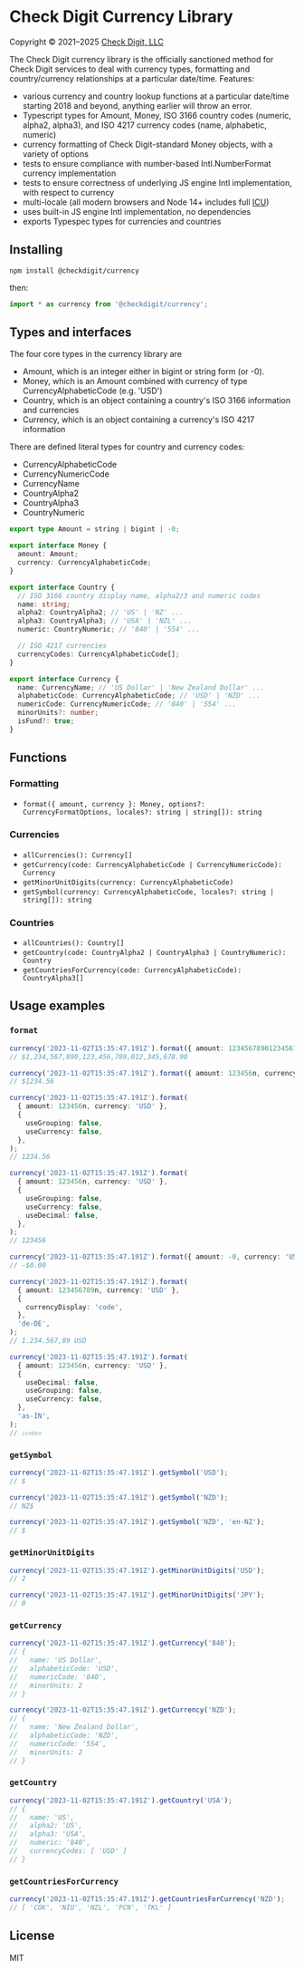 # Check Digit Currency Library

Copyright © 2021–2025 [Check Digit, LLC](https://checkdigit.com)

The Check Digit currency library is the officially sanctioned method for Check Digit services to deal with currency types, formatting and country/currency relationships at a particular date/time. Features:

- various currency and country lookup functions at a particular date/time starting 2018 and beyond, anything earlier will throw an error.
- Typescript types for Amount, Money, ISO 3166 country codes (numeric, alpha2, alpha3), and ISO 4217 currency codes (name, alphabetic, numeric)
- currency formatting of Check Digit-standard Money objects, with a variety of options
- tests to ensure compliance with number-based Intl.NumberFormat currency implementation
- tests to ensure correctness of underlying JS engine Intl implementation, with respect to currency
- multi-locale (all modern browsers and Node 14+ includes full [ICU](http://icu-project.org))
- uses built-in JS engine Intl implementation, no dependencies
- exports Typespec types for currencies and countries

## Installing

```shell
npm install @checkdigit/currency
```

then:

```ts
import * as currency from '@checkdigit/currency';
```

## Types and interfaces

The four core types in the currency library are

- Amount, which is an integer either in bigint or string form (or -0).
- Money, which is an Amount combined with currency of type CurrencyAlphabeticCode (e.g. 'USD')
- Country, which is an object containing a country's ISO 3166 information and currencies
- Currency, which is an object containing a currency's ISO 4217 information

There are defined literal types for country and currency codes:

- CurrencyAlphabeticCode
- CurrencyNumericCode
- CurrencyName
- CountryAlpha2
- CountryAlpha3
- CountryNumeric

```ts
export type Amount = string | bigint | -0;

export interface Money {
  amount: Amount;
  currency: CurrencyAlphabeticCode;
}

export interface Country {
  // ISO 3166 country display name, alpha2/3 and numeric codes
  name: string;
  alpha2: CountryAlpha2; // 'US' | 'NZ' ...
  alpha3: CountryAlpha3; // 'USA' | 'NZL' ...
  numeric: CountryNumeric; // '840' | '554' ...

  // ISO 4217 currencies
  currencyCodes: CurrencyAlphabeticCode[];
}

export interface Currency {
  name: CurrencyName; // 'US Dollar' | 'New Zealand Dollar' ...
  alphabeticCode: CurrencyAlphabeticCode; // 'USD' | 'NZD' ...
  numericCode: CurrencyNumericCode; // '840' | '554' ...
  minorUnits?: number;
  isFund?: true;
}
```

## Functions

### Formatting

- `format({ amount, currency }: Money, options?: CurrencyFormatOptions, locales?: string | string[]): string`

### Currencies

- `allCurrencies(): Currency[]`
- `getCurrency(code: CurrencyAlphabeticCode | CurrencyNumericCode): Currency`
- `getMinorUnitDigits(currency: CurrencyAlphabeticCode)`
- `getSymbol(currency: CurrencyAlphabeticCode, locales?: string | string[]): string`

### Countries

- `allCountries(): Country[]`
- `getCountry(code: CountryAlpha2 | CountryAlpha3 | CountryNumeric): Country`
- `getCountriesForCurrency(code: CurrencyAlphabeticCode): CountryAlpha3[]`

## Usage examples

### `format`

```ts
currency('2023-11-02T15:35:47.191Z').format({ amount: 123456789012345678901234567890n, currency: 'USD' });
// $1,234,567,890,123,456,789,012,345,678.90

currency('2023-11-02T15:35:47.191Z').format({ amount: 123456n, currency: 'USD' });
// $1234.56

currency('2023-11-02T15:35:47.191Z').format(
  { amount: 123456n, currency: 'USD' },
  {
    useGrouping: false,
    useCurrency: false,
  },
);
// 1234.56

currency('2023-11-02T15:35:47.191Z').format(
  { amount: 123456n, currency: 'USD' },
  {
    useGrouping: false,
    useCurrency: false,
    useDecimal: false,
  },
);
// 123456

currency('2023-11-02T15:35:47.191Z').format({ amount: -0, currency: 'USD' });
// -$0.00

currency('2023-11-02T15:35:47.191Z').format(
  { amount: 123456789n, currency: 'USD' },
  {
    currencyDisplay: 'code',
  },
  'de-DE',
);
// 1.234.567,89 USD

currency('2023-11-02T15:35:47.191Z').format(
  { amount: 123456n, currency: 'USD' },
  {
    useDecimal: false,
    useGrouping: false,
    useCurrency: false,
  },
  'as-IN',
);
// ১২৩৪৫৬
```

### `getSymbol`

```ts
currency('2023-11-02T15:35:47.191Z').getSymbol('USD');
// $

currency('2023-11-02T15:35:47.191Z').getSymbol('NZD');
// NZ$

currency('2023-11-02T15:35:47.191Z').getSymbol('NZD', 'en-NZ');
// $
```

### `getMinorUnitDigits`

```ts
currency('2023-11-02T15:35:47.191Z').getMinorUnitDigits('USD');
// 2

currency('2023-11-02T15:35:47.191Z').getMinorUnitDigits('JPY');
// 0
```

### `getCurrency`

```ts
currency('2023-11-02T15:35:47.191Z').getCurrency('840');
// {
//   name: 'US Dollar',
//   alphabeticCode: 'USD',
//   numericCode: '840',
//   minorUnits: 2
// }

currency('2023-11-02T15:35:47.191Z').getCurrency('NZD');
// {
//   name: 'New Zealand Dollar',
//   alphabeticCode: 'NZD',
//   numericCode: '554',
//   minorUnits: 2
// }
```

### `getCountry`

```ts
currency('2023-11-02T15:35:47.191Z').getCountry('USA');
// {
//   name: 'US',
//   alpha2: 'US',
//   alpha3: 'USA',
//   numeric: '840',
//   currencyCodes: [ 'USD' ]
// }
```

### `getCountriesForCurrency`

```ts
currency('2023-11-02T15:35:47.191Z').getCountriesForCurrency('NZD');
// [ 'COK', 'NIU', 'NZL', 'PCN', 'TKL' ]
```

## License

MIT
